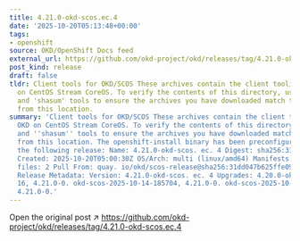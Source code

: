 ```yaml
---
title: 4.21.0-okd-scos.ec.4
date: '2025-10-20T05:13:48+00:00'
tags:
- openshift
source: OKD/OpenShift Docs feed
external_url: https://github.com/okd-project/okd/releases/tag/4.21.0-okd-scos.ec.4
post_kind: release
draft: false
tldr: Client tools for OKD/SCOS These archives contain the client tooling for OKD
  on CentOS Stream CoreOS. To verify the contents of this directory, use the 'gpg'
  and 'shasum' tools to ensure the archives you have downloaded match those published
  from this location.
summary: 'Client tools for OKD/SCOS These archives contain the client tooling for
  OKD on CentOS Stream CoreOS. To verify the contents of this directory, use the ''gpg''
  and ''shasum'' tools to ensure the archives you have downloaded match those published
  from this location. The openshift-install binary has been preconfigured to install
  the following release: Name: 4.21.0-okd-scos. ec. 4 Digest: sha256:31dd047b625ffe098d433f6861393b5ab7e550c6f647293a14cd7cecc54b5d05
  Created: 2025-10-20T05:00:30Z OS/Arch: multi (linux/amd64) Manifests: 801 Metadata
  files: 2 Pull From: quay. io/okd/scos-release@sha256:31dd047b625ffe098d433f6861393b5ab7e550c6f647293a14cd7cecc54b5d05
  Release Metadata: Version: 4.21.0-okd-scos. ec. 4 Upgrades: 4.20.0-okd-scos. ec.
  16, 4.21.0-0. okd-scos-2025-10-14-185704, 4.21.0-0. okd-scos-2025-10-15-100629,
  4.21.0-0.'
---
```

Open the original post ↗ https://github.com/okd-project/okd/releases/tag/4.21.0-okd-scos.ec.4
